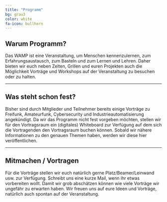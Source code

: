 ```yaml
---
title: "Programm"
bg: grau3
color: white
fa-icon: bullhorn
---
```

## Warum Programm?
Das WAMP ist eine Veranstaltung, um Menschen kennenzulernen, zum Erfahrungsaustausch, zum Basteln und zum Lernen und Lehren. Daher bieten wir euch neben Zelten, Grillen und euren Projekten auch die Möglichkeit Vorträge und Workshops auf der Veranstaltung zu besuchen oder zu halten.

-------------------------

## Was steht schon fest?
Bisher sind durch Mitglieder und Teilnehmer bereits einige Vorträge zu Freifunk, Amateurfunk, Cybersecurity und Industrieautomatisierung angekündigt. Da wir das Programm nicht fest vorgeben möchten, stellen wir für den Vortragsraum ein (digitales) Whiteboard zur Verfügung auf dem sich die Vortragenden den Vortragsraum buchen können. Sobald wir nähere Informationen zu den genauen Themen haben, werden wir diese hier veröffentlichen.

-------------------------

## Mitmachen / Vortragen
Für die Vorträge stellen wir euch natürlich gerne Platz/Beamer/Leinwand usw. zur Verfügung. Schreibt uns eine kurze Mail, wenn ihr etwas vorbereiten wollt. Damit wir grob abschätzen können wie viele Vorträge wir ungefähr zu erwarten haben. Wir freuen uns auf eure Ideen und Vorträge, natürlich auch spontan auf der Veranstaltung.
